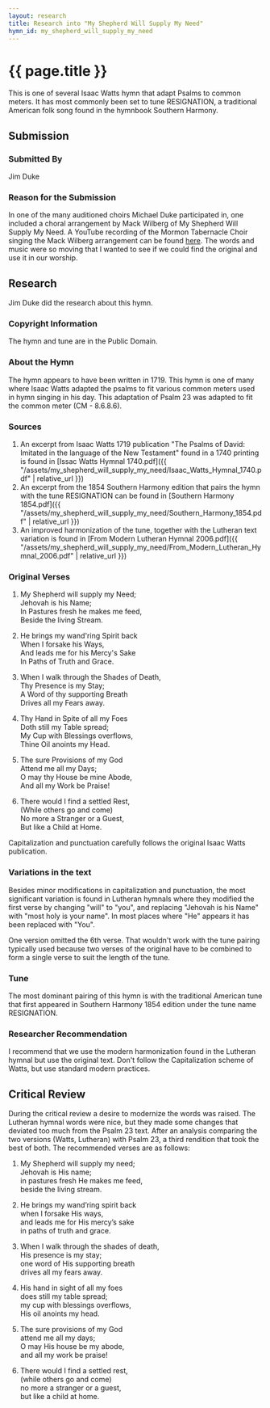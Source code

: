 ```yaml
---
layout: research
title: Research into "My Shepherd Will Supply My Need"
hymn_id: my_shepherd_will_supply_my_need
---
```

# {{ page.title }}
This is one of several Isaac Watts hymn that adapt Psalms to common meters.  It 
has most commonly been set to tune RESIGNATION, a traditional American folk song
found in the hymnbook Southern Harmony.

## Submission

### Submitted By

Jim Duke

### Reason for the Submission

In one of the many auditioned choirs Michael Duke participated in, one included
a choral arrangement by Mack Wilberg of My Shepherd Will Supply My Need.  A
YouTube recording of the Mormon Tabernacle Choir singing the Mack Wilberg
arrangement can be found [here](https://www.youtube.com/watch?v=yzARLyXJjec).
The words and music were so moving that I wanted to see if we could find the
original and use it in our worship.

## Research

Jim Duke did the research about this hymn.

### Copyright Information

The hymn and tune are in the Public Domain.

### About the Hymn

The hymn appears to have been written in 1719.  This hymn is one of many where
Isaac Watts adapted the psalms to fit various common meters used in hymn singing
in his day.  This adaptation of Psalm 23 was adapted to fit the common meter
(CM - 8.6.8.6).

### Sources

1. An excerpt from Isaac Watts 1719 publication "The Psalms of David: Imitated
   in the language of the New Testament" found in a 1740 printing is found in
   [Issac Watts Hymnal 1740.pdf]({{ "/assets/my_shepherd_will_supply_my_need/Isaac_Watts_Hymnal_1740.pdf" | relative_url }})
2. An excerpt from the 1854 Southern Harmony edition that pairs the hymn with
   the tune RESIGNATION can be found in
   [Southern Harmony 1854.pdf]({{ "/assets/my_shepherd_will_supply_my_need/Southern_Harmony_1854.pdf" | relative_url }})
3. An improved harmonization of the tune, together with the Lutheran text
   variation is found in [From Modern Lutheran Hymnal 2006.pdf]({{ "/assets/my_shepherd_will_supply_my_need/From_Modern_Lutheran_Hymnal_2006.pdf" | relative_url }})

### Original Verses

1. My Shepherd will supply my Need;  
   Jehovah is his Name;  
   In Pastures fresh he makes me feed,  
   Beside the living Stream.

2. He brings my wand'ring Spirit back  
   When I forsake his Ways,  
   And leads me for his Mercy's Sake  
   In Paths of Truth and Grace.

3. When I walk through the Shades of Death,  
   Thy Presence is my Stay;  
   A Word of thy supporting Breath  
   Drives all my Fears away.

4. Thy Hand in Spite of all my Foes  
   Doth still my Table spread;  
   My Cup with Blessings overflows,  
   Thine Oil anoints my Head.

5. The sure Provisions of my God  
   Attend me all my Days;  
   O may thy House be mine Abode,  
   And all my Work be Praise!

6. There would I find a settled Rest,  
   (While others go and come)  
   No more a Stranger or a Guest,  
   But like a Child at Home. 

Capitalization and punctuation carefully follows the original Isaac Watts
publication.

### Variations in the text

Besides minor modifications in capitalization and punctuation, the most
significant variation is found in Lutheran hymnals where they modified the first
verse by changing "will" to "you", and replacing "Jehovah is his Name" with
"most holy is your name".  In most places where "He" appears it has been
replaced with "You".

One version omitted the 6th verse.  That wouldn't work with the tune pairing
typically used because two verses of the original have to be combined to form a
single verse to suit the length of the tune.

### Tune

The most dominant pairing of this hymn is with the traditional American tune
that first appeared in Southern Harmony 1854 edition under the tune name
RESIGNATION.

### Researcher Recommendation

I recommend that we use the modern harmonization found in the Lutheran hymnal
but use the original text.  Don't follow the Capitalization scheme of Watts,
but use standard modern practices.

## Critical Review

During the critical review a desire to modernize the words was raised.  The Lutheran hymnal words were nice, but they made some changes that deviated too much from the Psalm 23 text.  After an analysis comparing the two versions (Watts, Lutheran) with Psalm 23, a third rendition that took the best of both.  The recommended verses are as follows:

1. My Shepherd will supply my need;  
   Jehovah is His name;  
   in pastures fresh He makes me feed,  
   beside the living stream.

2. He brings my wand’ring spirit back  
   when I forsake His ways,  
   and leads me for His mercy’s sake  
   in paths of truth and grace.

3. When I walk through the shades of death,  
   His presence is my stay;  
   one word of His supporting breath  
   drives all my fears away.

4. His hand in sight of all my foes  
   does still my table spread;  
   my cup with blessings overflows,  
   His oil anoints my head.

5. The sure provisions of my God  
   attend me all my days;  
   O may His house be my abode,  
   and all my work be praise!

6. There would I find a settled rest,  
   (while others go and come)  
   no more a stranger or a guest,  
   but like a child at home.
